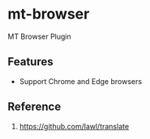 # mt-browser
MT Browser Plugin

## Features
+ Support Chrome and Edge browsers

## Reference
1. https://github.com/lawl/translate